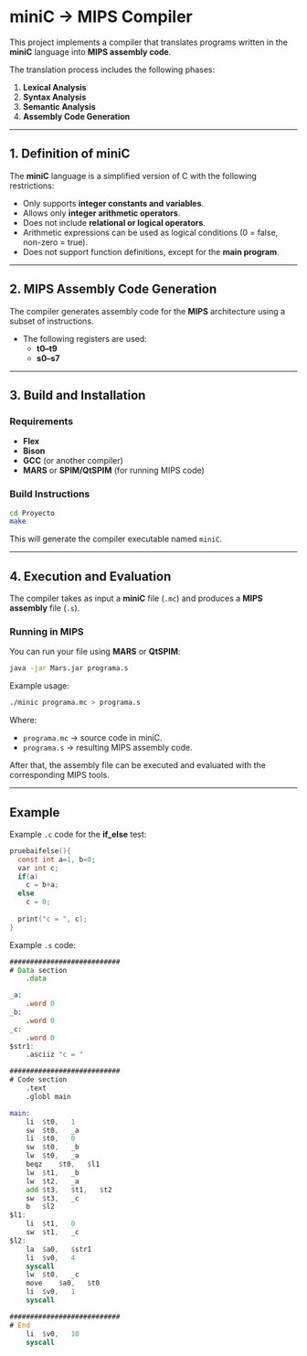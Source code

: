 # miniC → MIPS Compiler  

This project implements a compiler that translates programs written in the **miniC** language into **MIPS assembly code**.  

The translation process includes the following phases:  
1. **Lexical Analysis**  
2. **Syntax Analysis**  
3. **Semantic Analysis**  
4. **Assembly Code Generation**  

---

## 1. Definition of miniC  

The **miniC** language is a simplified version of C with the following restrictions:  

- Only supports **integer constants and variables**.  
- Allows only **integer arithmetic operators**.  
- Does not include **relational or logical operators**.  
- Arithmetic expressions can be used as logical conditions (0 = false, non-zero = true).  
- Does not support function definitions, except for the **main program**.  

---

## 2. MIPS Assembly Code Generation  

The compiler generates assembly code for the **MIPS** architecture using a subset of instructions.  

- The following registers are used:  
  - **t0–t9**  
  - **s0–s7**  

---

## 3. Build and Installation  

### Requirements  

* **Flex**  
* **Bison**  
* **GCC** (or another compiler)  
* **MARS** or **SPIM/QtSPIM** (for running MIPS code)  

### Build Instructions  

```bash
cd Proyecto
make
```  

This will generate the compiler executable named `miniC`.  

---

## 4. Execution and Evaluation  

The compiler takes as input a **miniC** file (`.mc`) and produces a **MIPS assembly** file (`.s`).  

### Running in MIPS  

You can run your file using **MARS** or **QtSPIM**:  

```bash
java -jar Mars.jar programa.s
```  

Example usage:  

```bash
./minic programa.mc > programa.s
```  

Where:  
- `programa.mc` → source code in miniC.  
- `programa.s` → resulting MIPS assembly code.  

After that, the assembly file can be executed and evaluated with the corresponding MIPS tools.  

---

## Example  

Example `.c` code for the **if_else** test:  

```c
pruebaifelse(){
  const int a=1, b=0;
  var int c;
  if(a) 
    c = b+a;
  else 
    c = 0;
  
  print("c = ", c); 
}
```

Example `.s` code:  

```asm
###########################
# Data section
	.data

_a:
	.word 0
_b:
	.word 0
_c:
	.word 0
$str1:
	.asciiz "c = "

###########################
# Code section
	.text
	.globl main

main:
	li	$t0,   1
	sw	$t0,   _a
	li	$t0,   0
	sw	$t0,   _b
	lw	$t0,   _a
	beqz	$t0,   $l1 
	lw	$t1,   _b
	lw	$t2,   _a
	add	$t3,   $t1,   $t2
	sw	$t3,   _c
	b	$l2 
$l1: 
	li	$t1,   0
	sw	$t1,   _c
$l2: 
	la	$a0,   $str1 
	li	$v0,   4
	syscall
	lw	$t0,   _c
	move	$a0,   $t0
	li	$v0,   1
	syscall

###########################
# End
	li	$v0,   10
	syscall
```
